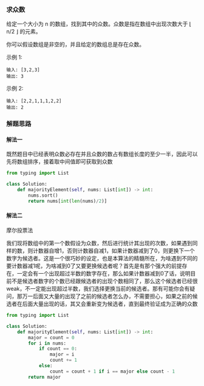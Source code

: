 ### 求众数

给定一个大小为 n 的数组，找到其中的众数。众数是指在数组中出现次数大于 ⌊ n/2 ⌋ 的元素。

你可以假设数组是非空的，并且给定的数组总是存在众数。

示例 1:
```text
输入: [3,2,3]
输出: 3
```
示例 2:
```text
输入: [2,2,1,1,1,2,2]
输出: 2
```

### 解题思路

#### 解法一

既然题目中已经表明众数必存在并且众数的数占有数组长度的至少一半，因此可以先将数组排序，接着取中间值即可获取到众数

```python
from typing import List

class Solution:
    def majorityElement(self, nums: List[int]) -> int:
        nums.sort()
        return nums[int(len(nums)/2)]
```

#### 解法二

摩尔投票法

我们现将数组中的第一个数假设为众数，然后进行统计其出现的次数，如果遇到同样的数，则计数器自增1，否则计数器自减1，如果计数器减到了0，则更换下一个数字为候选者。这是一个很巧妙的设定，也是本算法的精髓所在，为啥遇到不同的要计数器减1呢，为啥减到0了又要更换候选者呢？首先是有那个强大的前提存在，一定会有一个出现超过半数的数字存在，那么如果计数器减到0了话，说明目前不是候选者数字的个数已经跟候选者的出现个数相同了，那么这个候选者已经很weak，不一定能出现超过半数，我们选择更换当前的候选者。那有可能你会有疑问，那万一后面又大量的出现了之前的候选者怎么办，不需要担心，如果之前的候选者在后面大量出现的话，其又会重新变为候选者，直到最终验证成为正确的众数

```python
from typing import List

class Solution:
    def majorityElement(self, nums: List[int]) -> int:
        major = count = 0
        for i in nums:
            if count == 0:
                major = i
                count += 1
            else:
                count = count + 1 if i == major else count - 1
        return major
```